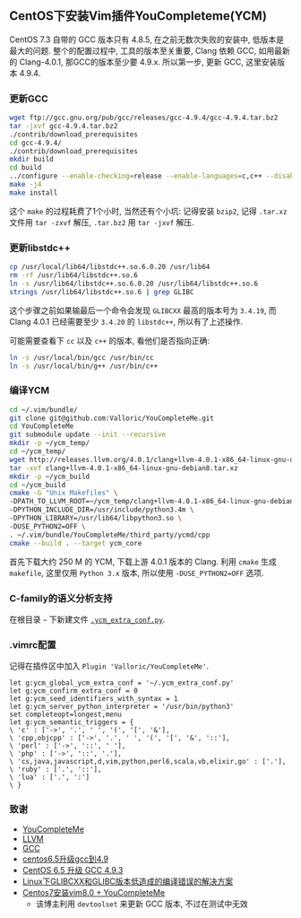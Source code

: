 ## CentOS下安装Vim插件YouCompleteme(YCM)

CentOS 7.3 自带的 GCC 版本只有 4.8.5, 在之前无数次失败的安装中,
低版本是最大的问题. 整个的配置过程中, 工具的版本至关重要, Clang 依赖 GCC,
如用最新的 Clang-4.0.1, 那GCC的版本至少要 4.9.x. 所以第一步, 更新 GCC,
这里安装版本 4.9.4.

### 更新GCC

```bash
wget ftp://gcc.gnu.org/pub/gcc/releases/gcc-4.9.4/gcc-4.9.4.tar.bz2
tar -jxvf gcc-4.9.4.tar.bz2
./contrib/download_prerequisites
cd gcc-4.9.4/
./contrib/download_prerequisites
mkdir build
cd build
../configure --enable-checking=release --enable-languages=c,c++ --disable-multilib
make -j4
make install
```

这个 `make` 的过程耗费了1个小时, 当然还有个小坑: 记得安装 `bzip2`,
记得 `.tar.xz` 文件用 `tar -zxvf` 解压, `.tar.bz2` 用 `tar -jxvf` 解压.

### 更新libstdc++

```bash
cp /usr/local/lib64/libstdc++.so.6.0.20 /usr/lib64
rm -rf /usr/lib64/libstdc++.so.6
ln -s /usr/lib64/libstdc++.so.6.0.20 /usr/lib64/libstdc++.so.6
strings /usr/lib64/libstdc++.so.6 | grep GLIBC
```

这个步骤之前如果输最后一个命令会发现 `GLIBCXX` 最高的版本号为 `3.4.19`,
而 Clang 4.0.1 已经需要至少 `3.4.20` 的 `libstdc++`, 所以有了上述操作.

可能需要查看下 `cc` 以及 `c++` 的版本, 看他们是否指向正确:
```bash
ln -s /usr/local/bin/gcc /usr/bin/cc
ln -s /usr/local/bin/g++ /usr/bin/c++
```

### 编译YCM

```bash
cd ~/.vim/bundle/
git clone git@github.com:Valloric/YouCompleteMe.git
cd YouCompleteMe
git submodule update --init --recursive
mkdir -p ~/ycm_temp/
cd ~/ycm_temp/
wget http://releases.llvm.org/4.0.1/clang+llvm-4.0.1-x86_64-linux-gnu-debian8.tar.xz
tar -xvf clang+llvm-4.0.1-x86_64-linux-gnu-debian8.tar.xz
mkdir -p ~/ycm_build
cd ~/ycm_build
cmake -G "Unix Makefiles" \
-DPATH_TO_LLVM_ROOT=~/ycm_temp/clang+llvm-4.0.1-x86_64-linux-gnu-debian8 \
-DPYTHON_INCLUDE_DIR=/usr/include/python3.4m \
-DPYTHON_LIBRARY=/usr/lib64/libpython3.so \
-DUSE_PYTHON2=OFF \
. ~/.vim/bundle/YouCompleteMe/third_party/ycmd/cpp
cmake --build . --target ycm_core
```

首先下载大约 250 M 的 YCM, 下载上游 4.0.1 版本的 Clang.
利用 `cmake` 生成 `makefile`, 这里仅用 `Python 3.x` 版本, 所以使用
`-DUSE_PYTHON2=OFF` 选项.

### C-family的语义分析支持

在根目录 `~` 下新建文件 [`.ycm_extra_conf.py`](src/.ycm_extra_conf.py).

### .vimrc配置

记得在插件区中加入 `Plugin 'Valloric/YouCompleteMe'`.

```vim
let g:ycm_global_ycm_extra_conf = '~/.ycm_extra_conf.py'
let g:ycm_confirm_extra_conf = 0
let g:ycm_seed_identifiers_with_syntax = 1
let g:ycm_server_python_interpreter = '/usr/bin/python3'
set completeopt=longest,menu
let g:ycm_semantic_triggers = {
\ 'c' : ['->', '.', ' ', '(', '[', '&'],
\ 'cpp,objcpp' : ['->', '.', ' ', '(', '[', '&', '::'],
\ 'perl' : ['->', '::', ' '],
\ 'php' : ['->', '::', '.'],
\ 'cs,java,javascript,d,vim,python,perl6,scala,vb,elixir,go' : ['.'],
\ 'ruby' : ['.', '::'],
\ 'lua' : ['.', ':']
\ }
```

### 致谢

- [YouCompleteMe](https://github.com/Valloric/YouCompleteMe)
- [LLVM](https://clang.llvm.org/)
- [GCC](https://gcc.gnu.org/)
- [centos6.5升级gcc到4.9](http://blog.techbeta.me/2015/10/linux-centos6-5-upgrade-gcc/)
- [CentOS 6.5 升级 GCC 4.9.3](http://www.cnblogs.com/wanghaiyang1930/p/5608531.html)
- [Linux下GLIBCXX和GLIBC版本低造成的编译错误的解决方案](http://blog.csdn.net/officercat/article/details/39519265)
- [Centos7安装vim8.0 + YouCompleteMe](http://blog.csdn.net/nzyalj/article/details/75331822)
  - 该博主利用 `devtoolset` 来更新 GCC 版本, 不过在测试中无效
